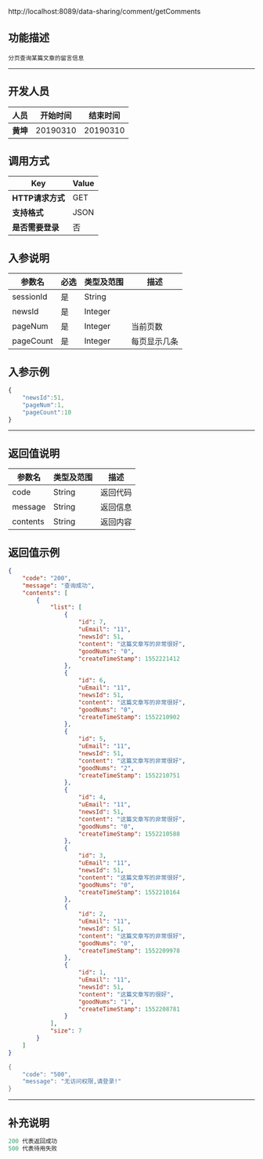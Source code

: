 http://localhost:8089/data-sharing/comment/getComments

## 功能描述
```
分页查询某篇文章的留言信息
```
---
## 开发人员
| 人员     | 开始时间 | 结束时间 |
| -------- | :------: | :------: |
| **黄坤** | 20190310 | 20190310 |

## 调用方式

| Key              | Value |
| ---------------- | ----- |
| **HTTP请求方式** | GET   |
| **支持格式**     | JSON  |
| **是否需要登录** | 否    |

## 入参说明



| 参数名    | 必选 | 类型及范围 | 描述         |
| --------- | ---- | ---------- | ------------ |
| sessionId | 是   | String     |              |
| newsId    | 是   | Integer    |              |
| pageNum   | 是   | Integer    | 当前页数     |
| pageCount | 是   | Integer    | 每页显示几条 |

## 入参示例
```js
{
	"newsId":51,
	"pageNum":1,
	"pageCount":10
}
```

---

## 返回值说明
| 参数名   | 类型及范围 | 描述     |
| -------- | ---------- | -------- |
| code     | String     | 返回代码 |
| message  | String     | 返回信息 |
| contents | String     | 返回内容 |

## 返回值示例
```json
{
    "code": "200",
    "message": "查询成功",
    "contents": [
        {
            "list": [
                {
                    "id": 7,
                    "uEmail": "11",
                    "newsId": 51,
                    "content": "这篇文章写的非常很好",
                    "goodNums": "0",
                    "createTimeStamp": 1552221412
                },
                {
                    "id": 6,
                    "uEmail": "11",
                    "newsId": 51,
                    "content": "这篇文章写的非常很好",
                    "goodNums": "0",
                    "createTimeStamp": 1552210902
                },
                {
                    "id": 5,
                    "uEmail": "11",
                    "newsId": 51,
                    "content": "这篇文章写的非常很好",
                    "goodNums": "2",
                    "createTimeStamp": 1552210751
                },
                {
                    "id": 4,
                    "uEmail": "11",
                    "newsId": 51,
                    "content": "这篇文章写的非常很好",
                    "goodNums": "0",
                    "createTimeStamp": 1552210588
                },
                {
                    "id": 3,
                    "uEmail": "11",
                    "newsId": 51,
                    "content": "这篇文章写的非常很好",
                    "goodNums": "0",
                    "createTimeStamp": 1552210164
                },
                {
                    "id": 2,
                    "uEmail": "11",
                    "newsId": 51,
                    "content": "这篇文章写的非常很好",
                    "goodNums": "0",
                    "createTimeStamp": 1552209978
                },
                {
                    "id": 1,
                    "uEmail": "11",
                    "newsId": 51,
                    "content": "这篇文章写的很好",
                    "goodNums": "1",
                    "createTimeStamp": 1552208781
                }
            ],
            "size": 7
        }
    ]
}
```

```java
{
    "code": "500",
    "message": "无访问权限,请登录!"
}
```



---

## 补充说明
~~~js
200 代表返回成功
500 代表待用失败
~~~

